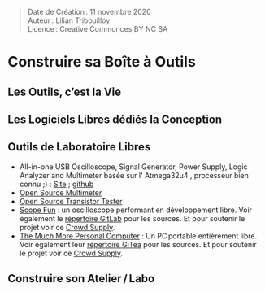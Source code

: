 > Date de Création : 11 novembre 2020<br>
> Auteur : Lilian Tribouilloy<br>
> Licence : Creative Commonces BY NC SA<br>

# Construire sa Boîte à Outils

## Les Outils, c’est la Vie



## Les Logiciels Libres dédiés la Conception



## Outils de Laboratoire Libres
* All-in-one USB Oscilloscope, Signal Generator, Power Supply, Logic Analyzer and Multimeter basée sur l' Atmega32u4 , processeur bien connu ;) : [Site](https://espotek.com/labrador/product/espotek-labrador-board/) ; [github](https://github.com/espotek/labrador)
* [Open Source Multimeter](https://hackaday.com/2019/06/20/finally-an-open-source-multimeter/)
* [Open Source Transistor Tester](https://www.mikrocontroller.net/articles/AVR_Transistortester#Introduction_.28English.29)
* [Scope Fun](https://www.scopefun.com/) : un oscilloscope performant en développement libre. Voir également le [répertoire GitLab](https://gitlab.com/scopefun) pour les sources. Et pour soutenir le projet voir ce [Crowd Supply](https://www.crowdsupply.com/scopefun/open-source-instrumentation).
* [The Much More Personal Computer](https://mntre.com/media/reform_md/2020-05-08-the-much-more-personal-computer.html) : Un PC portable entièrement libre. Voir également leur [répertoire GiTea](https://source.mntmn.com/MNT) pour les sources. Et pour soutenir le projet voir ce [Crowd Supply](https://www.crowdsupply.com/mnt/reform).


## Construire son Atelier / Labo



